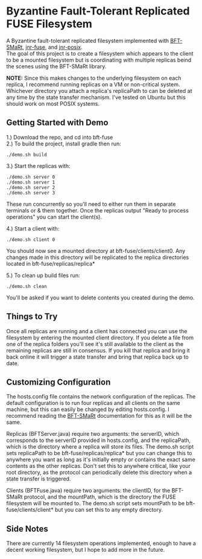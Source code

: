 # Byzantine Fault-Tolerant Replicated FUSE Filesystem
A Byzantine fault-tolerant replicated filesystem implemented with [BFT-SMaRt](https://github.com/bft-smart/library),
[jnr-fuse](https://github.com/SerCeMan/jnr-fuse), and [jnr-posix](https://github.com/jnr/jnr-posix).  
The goal of this project is to create a filesystem which appears to the client
to be a mounted filesystem but is coordinating with multiple replicas beind the
scenes using the BFT-SMaRt library.

**NOTE:** Since this makes changes to the underlying filesystem on each replica, 
I recommend running replicas on a VM or non-critical system. Whichever directory 
you attach a replica's replicaPath to can be deleted at any time by the state 
transfer mechanism. I've tested on Ubuntu but this should work on most POSIX systems.

## Getting Started with Demo
1.) Download the repo, and cd into bft-fuse  
2.) To build the project, install gradle then run: 
```
./demo.sh build
```
3.) Start the replicas with:
```
./demo.sh server 0
./demo.sh server 1
./demo.sh server 2
./demo.sh server 3
```
These run concurrently so you'll need to either run them in separate terminals 
or & them together. Once the replicas output "Ready to process operations" you
can start the client(s).

4.) Start a client with:
```
./demo.sh client 0
```
You should now see a mounted directory at bft-fuse/clients/client0. Any changes
made in this directory will be replicated to the replica directories located in 
bft-fuse/replicas/replica*

5.) To clean up build files run:
```
./demo.sh clean
```
You'll be asked if you want to delete contents you created during the demo.

## Things to Try
Once all replicas are running and a client has connected you can use the 
filesystem by entering the mounted client directory. If you delete a file from
one of the replica folders you'll see it's still available to the client as the 
remaining replicas are still in consensus. If you kill that replica and bring it
back online it will trigger a state transfer and bring that replica back up to
date.

## Customizing Configuration
The hosts.config file contains the network configuration of the replicas. The 
default configuration is to run four replicas and all clients on the same 
machine, but this can easily be changed by editing hosts.config. I recommend 
reading the [BFT-SMaRt](https://github.com/bft-smart/library) documentation for 
this as it will be the same.

Replicas (BFTServer.java) require two arguments: the serverID, which corresponds 
to the serverID provided in hosts.config, and the replicaPath, which is the 
directory where a replica will store its files. The demo.sh script sets 
replicaPath to be bft-fuse/replicas/replica* but you can change this to anywhere 
you want as long as it's initially empty or contains the exact same contents as 
the other replicas. Don't set this to anywhere critical, like your root 
directory, as the protocol can periodically delete this directory when a state
transfer is triggered.

Clients (BFTFuse.java) require two arguments: the clientID, for the BFT-SMaRt 
protocol, and the mountPath, which is the directory the FUSE filesystem will be
mounted to. The demo.sh script sets mountPath to be bft-fuse/clients/client* but 
you can set this to any empty directory.

## Side Notes
There are currently 14 filesystem operations implemented, enough to have a 
decent working filesystem, but I hope to add more in the future.


